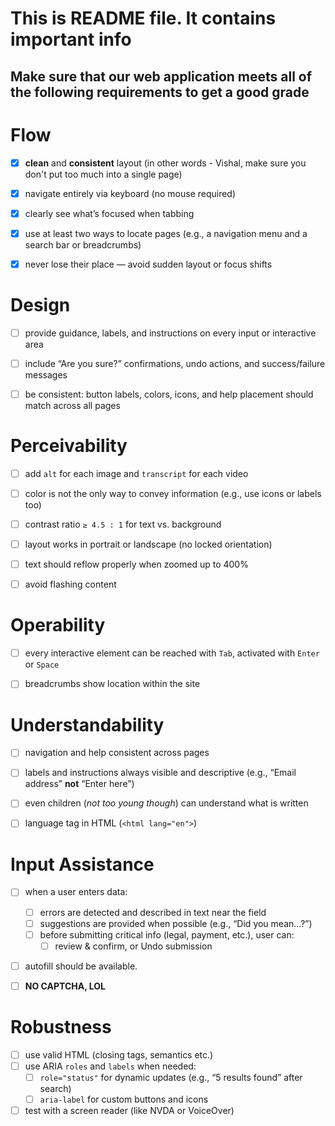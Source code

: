 # This is README file. It contains important info 

## Make sure that our web application meets all of the following requirements to get a good grade

# Flow
+ [x] **clean** and **consistent** layout (in other words - Vishal, make sure you don't put too much into a single page)
+ [x] navigate entirely via keyboard (no mouse required)
+ [x] clearly see what’s focused when tabbing
+ [x] use at least two ways to locate pages (e.g., a navigation menu and a search bar or breadcrumbs)
+ [x] never lose their place — avoid sudden layout or focus shifts


# Design
+ [ ] provide guidance, labels, and instructions on every input or interactive area
+ [ ] include “Are you sure?” confirmations, undo actions, and success/failure messages
+ [ ] be consistent: button labels, colors, icons, and help placement should match across all pages


# Perceivability 
+ [ ] add ```alt``` for each image and ```transcript``` for each video
+ [ ] color is not the only way to convey information (e.g., use icons or labels too)
+ [ ] contrast ratio ```≥ 4.5 : 1``` for text vs. background
+ [ ] layout works in portrait or landscape (no locked orientation)
+ [ ] text should reflow properly when zoomed up to 400%
+ [ ] avoid flashing content


# Operability
+ [ ] every interactive element can be reached with ```Tab```, activated with ```Enter``` or ```Space```
+ [ ] breadcrumbs show location within the site


# Understandability
+ [ ] navigation and help consistent across pages
+ [ ] labels and instructions always visible and descriptive (e.g., “Email address” **not** “Enter here”)
+ [ ] even children (_not too young though_) can understand what is written
+ [ ] language tag in HTML (```<html lang="en">```)


# Input Assistance
+ [ ] when a user enters data:
    + [ ] errors are detected and described in text near the field
    + [ ] suggestions are provided when possible (e.g., “Did you mean...?”)
    + [ ] before submitting critical info (legal, payment, etc.), user can:
        + [ ] review & confirm, or Undo submission
+ [ ] autofill should be available.
+ [ ] **NO CAPTCHA, LOL**


# Robustness
+ [ ] use valid HTML (closing tags, semantics etc.)
+ [ ] use ARIA ```roles``` and ```labels``` when needed: 
    + [ ] ```role="status"``` for dynamic updates (e.g., “5 results found” after search)
    + [ ] ```aria-label``` for custom buttons and icons
+ [ ] test with a screen reader (like NVDA or VoiceOver)